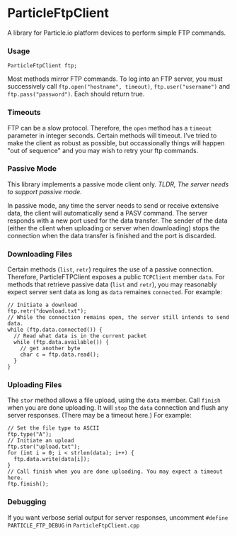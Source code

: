 # ParticleFtpClient

A library for Particle.io platform devices to perform simple FTP commands.

### Usage

```
ParticleFtpClient ftp;
```

Most methods mirror FTP commands. To log into an FTP server, you must successively call `ftp.open("hostname", timeout)`, `ftp.user("username")` and `ftp.pass("password")`. Each should return true.

### Timeouts

FTP can be a slow protocol. Therefore, the `open` method has a `timeout` parameter in integer seconds. Certain methods will timeout. I've tried to make the client as robust as possible, but occassionally things will happen "out of sequence" and you may wish to retry your ftp commands.

### Passive Mode

This library implements a passive mode client only. _TLDR, The server needs to support passive mode._

In passive mode, any time the server needs to send or receive extensive data, the client will automatically send a PASV command. The server responds with a new port used for the data transfer. The sender of the data (either the client when uploading or server when downloading) stops the connection when the data transfer is finished and the port is discarded.

### Downloading Files

Certain methods (`list`, `retr`) requires the use of a passive connection. Therefore, ParticleFTPClient exposes a public `TCPClient` member `data`. For methods that retrieve passive data (`list` and `retr`), you may reasonably expect server sent data as long as `data` remaines `connected`. For example:

```
// Initiate a download
ftp.retr("download.txt");
// While the connection remains open, the server still intends to send data.
while (ftp.data.connected()) {
  // Read what data is in the current packet
  while (ftp.data.available()) {
    // get another byte
    char c = ftp.data.read();
  }
}
```

### Uploading Files

The `stor` method allows a file upload, using the `data` member. Call `finish` when you are done uploading. It will `stop` the `data` connection and flush any server responses. (There may be a timeout here.) For example:

```
// Set the file type to ASCII
ftp.type("A"); 
// Initiate an upload
ftp.stor("upload.txt");
for (int i = 0; i < strlen(data); i++) {
  ftp.data.write(data[i]);
}
// Call finish when you are done uploading. You may expect a timeout here.
ftp.finish();
```

### Debugging

If you want verbose serial output for server responses, uncomment `#define PARTICLE_FTP_DEBUG` in `ParticleFtpClient.cpp`